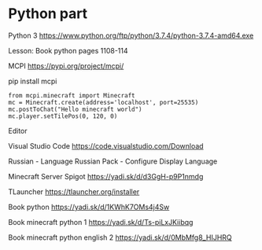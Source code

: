 # Python part

Python 3
https://www.python.org/ftp/python/3.7.4/python-3.7.4-amd64.exe

Lesson: Book python pages 1108-114 


MCPI
https://pypi.org/project/mcpi/

pip install mcpi

<pre><code>from mcpi.minecraft import Minecraft
mc = Minecraft.create(address='localhost', port=25535)
mc.postToChat("Hello minecraft world")
mc.player.setTilePos(0, 120, 0)
</code></pre>

Editor

Visual Studio Code
https://code.visualstudio.com/Download

Russian - Language Russian Pack - Configure Display Language

Minecraft Server Spigot
https://yadi.sk/d/d3GgH-p9P1nmdg

TLauncher
https://tlauncher.org/installer

Book python
https://yadi.sk/d/1KWhK7OMs4j4Sw

Book minecraft python 1
https://yadi.sk/d/Ts-piLxJKiibqg

Book minecraft python english 2
https://yadi.sk/d/0MbMfg8_HIJHRQ
